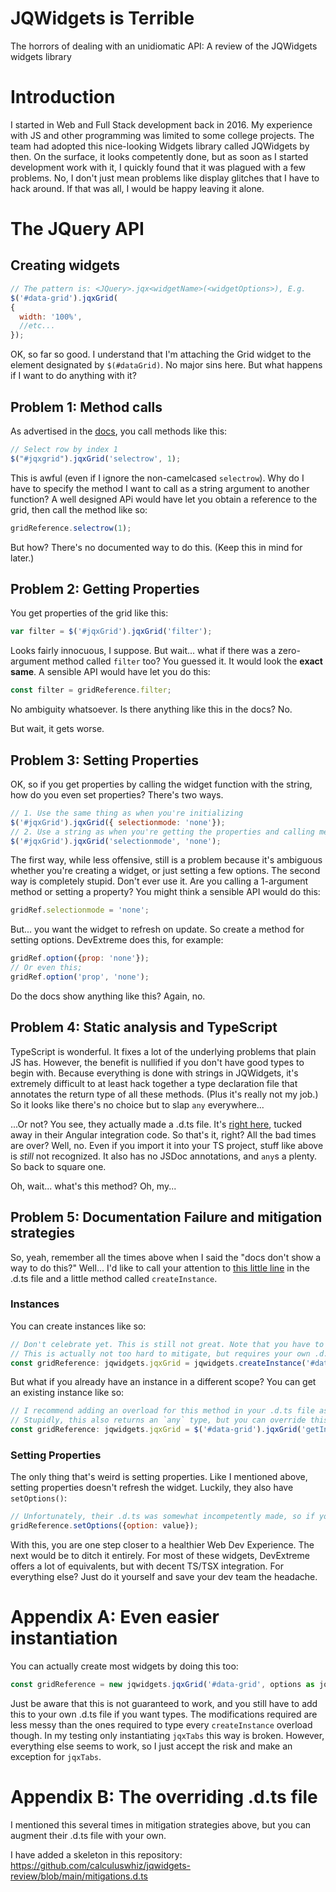 # JQWidgets is Terrible

The horrors of dealing with an unidiomatic API: A review of the JQWidgets widgets library

# Introduction

I started in Web and Full Stack development back in 2016. My experience with JS and other programming was limited to some college projects. The team had adopted this nice-looking Widgets library called JQWidgets by then. On the surface, it looks competently done, but as soon as I started development work with it, I quickly found that it was plagued with a few problems. No, I don't just mean problems like display glitches that I have to hack around. If that was all, I would be happy leaving it alone.

# The JQuery API

## Creating widgets

```js
// The pattern is: <JQuery>.jqx<widgetName>(<widgetOptions>), E.g.
$('#data-grid').jqxGrid(
{
  width: '100%',
  //etc...
});
```
OK, so far so good. I understand that I'm attaching the Grid widget to the element designated by `$(#dataGrid)`. No major sins here. But what happens if I want to do anything with it?

## Problem 1: Method calls
As advertised in the [docs][1], you call methods like this:
```js
// Select row by index 1
$("#jqxgrid").jqxGrid('selectrow', 1);
```
This is awful (even if I ignore the non-camelcased `selectrow`). Why do I have to specify the method I want to call as a string argument to another function? A well designed APi would have let you obtain a reference to the grid, then call the method like so:
```js
gridReference.selectrow(1);
```
But how? There's no documented way to do this. (Keep this in mind for later.)

## Problem 2: Getting Properties
You get properties of the grid like this:
```js
var filter = $('#jqxGrid').jqxGrid('filter');
```
Looks fairly innocuous, I suppose. But wait... what if there was a zero-argument method called `filter` too? You guessed it. It would look the __exact same__. A sensible API would have let you do this:
```js
const filter = gridReference.filter;
```
No ambiguity whatsoever. Is there anything like this in the docs? No.

But wait, it gets worse.

## Problem 3: Setting Properties
OK, so if you get properties by calling the widget function with the string, how do you even set properties? There's two ways.
```js
// 1. Use the same thing as when you're initializing
$('#jqxGrid').jqxGrid({ selectionmode: 'none'}); 
// 2. Use a string as when you're getting the properties and calling methods
$('#jqxGrid').jqxGrid('selectionmode', 'none');
```
The first way, while less offensive, still is a problem because it's ambiguous whether you're creating a widget, or just setting a few options. The second way is completely stupid. Don't ever use it. Are you calling a 1-argument method or setting a property? You might think a sensible API would do this:
```js
gridRef.selectionmode = 'none';
```
But... you want the widget to refresh on update. So create a method for setting options. DevExtreme does this, for example:
```js
gridRef.option({prop: 'none'});
// Or even this;
gridRef.option('prop', 'none');
```
Do the docs show anything like this? Again, no.

## Problem 4: Static analysis and TypeScript
TypeScript is wonderful. It fixes a lot of the underlying problems that plain JS has. However, the benefit is nullified if you don't have good types to begin with. Because everything is done with strings in JQWidgets, it's extremely difficult to at least hack together a type declaration file that annotates the return type of all these methods. (Plus it's really not my job.) So it looks like there's no choice but to slap `any` everywhere...

...Or not? You see, they actually made a .d.ts file. It's [right here][2], tucked away in their Angular integration code. So that's it, right? All the bad times are over? Well, no. Even if you import it into your TS project, stuff like above is _still_ not recognized. It also has no JSDoc annotations, and `any`s a plenty. So back to square one.

Oh, wait... what's this method? Oh, my...

## Problem 5: Documentation Failure and mitigation strategies
So, yeah, remember all the times above when I said the "docs don't show a way to do this?" Well... I'd like to call your attention to [this little line][3] in the .d.ts file and a little method called `createInstance`.

### Instances
You can create instances like so:
```js
// Don't celebrate yet. This is still not great. Note that you have to specify 'jqxGrid' as a string and declare a bunch of types
// This is actually not too hard to mitigate, but requires your own .d.ts file to declare overrides. They didn't bother to do this.
const gridReference: jqwidgets.jqxGrid = jqwidgets.createInstance('#data-grid', 'jqxGrid', options as jqwidgets.GridOptions);
```
But what if you already have an instance in a different scope? You can get an existing instance like so:
```js
// I recommend adding an overload for this method in your .d.ts file as the only valid way to call `jqx`-anything.
// Stupidly, this also returns an `any` type, but you can override this in your own .d.ts file if you want.
const gridReference: jqwidgets.jqxGrid = $('#data-grid').jqxGrid('getInstance');
```

### Setting Properties
The only thing that's weird is setting properties. Like I mentioned above, setting properties doesn't refresh the widget. Luckily, they also have `setOptions()`:
```js
// Unfortunately, their .d.ts was somewhat incompetently made, so if you want to make this work, you'll have to modify the .d.ts file to fix their inheritence/implementation mess for them
gridReference.setOptions({option: value});
```

With this, you are one step closer to a healthier Web Dev Experience. The next would be to ditch it entirely. For most of these widgets, DevExtreme offers a lot of equivalents, but with decent TS/TSX integration. For everything else? Just do it yourself and save your dev team the headache.

# Appendix A: Even easier instantiation
You can actually create most widgets by doing this too:
```js
const gridReference = new jqwidgets.jqxGrid('#data-grid', options as jqwidgets.GridOptions);
```
Just be aware that this is not guaranteed to work, and you still have to add this to your own .d.ts file if you want types. The modifications required are less messy than the ones required to type every `createInstance` overload though. In my testing only instantiating `jqxTabs` this way is broken. However, everything else seems to work, so I just accept the risk and make an exception for `jqxTabs`.

# Appendix B: The overriding .d.ts file
I mentioned this several times in mitigation strategies above, but you can augment their .d.ts file with your own. 

I have added a skeleton in this repository: https://github.com/calculuswhiz/jqwidgets-review/blob/main/mitigations.d.ts

[1]: https://www.jqwidgets.com/jquery-widgets-documentation/documentation/jqxgrid/jquery-grid-api.htm
[2]: https://github.com/jqwidgets/jQWidgets/blob/9b1b78202c4182592fccfcf5dd0216728f1417bf/jqwidgets-ts/jqwidgets.d.ts
[3]: https://github.com/jqwidgets/jQWidgets/blob/9b1b78202c4182592fccfcf5dd0216728f1417bf/jqwidgets-ts/jqwidgets.d.ts#L16
